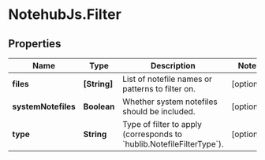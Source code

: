 # NotehubJs.Filter

## Properties

| Name                | Type         | Description                                                                     | Notes      |
| ------------------- | ------------ | ------------------------------------------------------------------------------- | ---------- |
| **files**           | **[String]** | List of notefile names or patterns to filter on.                                | [optional] |
| **systemNotefiles** | **Boolean**  | Whether system notefiles should be included.                                    | [optional] |
| **type**            | **String**   | Type of filter to apply (corresponds to &#x60;hublib.NotefileFilterType&#x60;). | [optional] |
